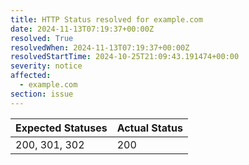 ```yaml
---
title: HTTP Status resolved for example.com
date: 2024-11-13T07:19:37+00:00Z
resolved: True
resolvedWhen: 2024-11-13T07:19:37+00:00Z
resolvedStartTime: 2024-10-25T21:09:43.191474+00:00
severity: notice
affected:
  - example.com
section: issue
---
```


| Expected Statuses | Actual Status  |
|-------------------|----------------|
| 200, 301, 302 | 200 |
